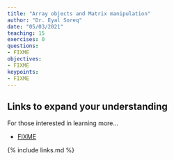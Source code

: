 ```yaml
---
title: "Array objects and Matrix manipulation"
author: "Dr. Eyal Soreq" 
date: "05/03/2021"
teaching: 15
exercises: 0
questions:
- FIXME
objectives:
- FIXME
keypoints:
- FIXME
---
```



## Links to expand your understanding 

For those interested in learning more...

- [FIXME](https://learn.datacamp.com/courses/conda-essentials)

{% include links.md %}